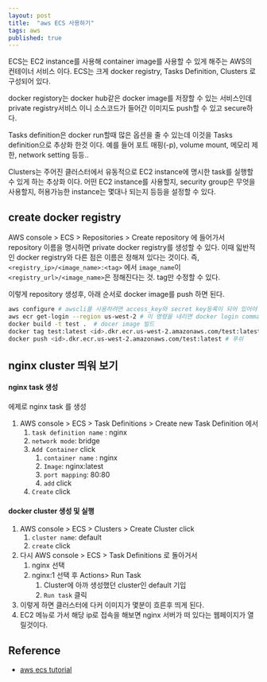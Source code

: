 ```yaml
---
layout: post
title:  "aws ECS 사용하기"
tags: aws
published: true
---
```


ECS는 EC2 instance를 사용해 container image를 사용할 수 있게 해주는 AWS의 컨테이너 서비스 이다. ECS는 크게 docker registry, Tasks Definition, Clusters 로 구성되어 있다.

docker registory는 docker hub같은 docker image를 저장할 수 있는 서비스인데 private registry서비스 이니 소스코드가 들어간 이미지도 push할 수 있고 secure하다.

Tasks definition은 docker run할때 많은 옵션을 줄 수 있는데 이것을 Tasks definition으로 추상화 한것 이다. 예를 들어 포트 매핑(-p), volume mount, 메모리 제한, network setting 등등..

Clusters는 주어진 클러스터에서 유동적으로 EC2 instance에 명시한 task를 실행할 수 있게 하는 추상화 이다. 어떤 EC2 instance를 사용할지, security group은 무엇을 사용할지, 허용가능한 instance는 몇대나 되는지 등등을 설정할 수 있다.

## create docker registry

AWS console > ECS > Repositories > Create repository 에 들어가서 repository 이름을 명시하면 private docker registry를 생성할 수 있다. 이때 읿반적인 docker registry와 다른 점은 이름은 정해져 있다는 것이다. 즉, `<registry_ip>/<image_name>:<tag>` 에서 `image_name`이 `<registry_url>/<image_name>`은 정해진다는 것. tag만 수정할 수 있다.

이렇게 repository 생성후, 아래 순서로 docker image를 push 하면 된다.

```bash
aws configure # awscli를 사용하려면 access_key와 secret key등록이 되어 있어야 함.
aws ecr get-login --region us-west-2 # 이 명령을 내리면 docker login command가 출력되니, 이 명령으로 docker login을 수행.
docker build -t test .  # docer image 빌드
docker tag test:latest <id>.dkr.ecr.us-west-2.amazonaws.com/test:latest # 이름 수정후
docker push <id>.dkr.ecr.us-west-2.amazonaws.com/test:latest # 푸쉬
```

## nginx cluster 띄워 보기

#### nginx task 생성

에제로 nginx task 를 생성

1. AWS console > ECS > Task Definitions > Create new Task Definition 에서
    1. `task definition name` :  nginx
    1. `network mode`: bridge
    1. `Add Container` click
        1. `container name` : nginx
        1. `Image`: nginx:latest
        1. `port mapping`: 80:80
        1. `add` click
    1. `Create` click

#### docker cluster 생성 및 실행

1. AWS console > ECS > Clusters > Create Cluster click
    1. `cluster name`: default
    1. `create` click
1. 다시 AWS console > ECS > Task Definitions 로 돌아거서
    1. nginx 선택
    1. nginx:1 선택 후 Actions> Run Task
        1. Cluster에 아까 생성했던 cluster인 default 기입
        1. `Run task` 클릭
1. 이렇게 하면 클러스터에 다커 이미지가 몇분이 흐른후 띄게 된다.
1. EC2 메뉴로 가서 해당 ip로 접속을 해보면 nginx 서버가 떠 있다는 웹페이지가 열릴것이다.


## Reference

- [aws ecs tutorial](https://aws.amazon.com/getting-started/tutorials/deploy-docker-containers/)
